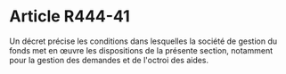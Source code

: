 # Article R444-41

<div align='left'>Un décret précise les conditions dans lesquelles la société de gestion du fonds met en œuvre les dispositions de la présente section, notamment pour la gestion des demandes et de l'octroi des aides. <br/><br/></div>